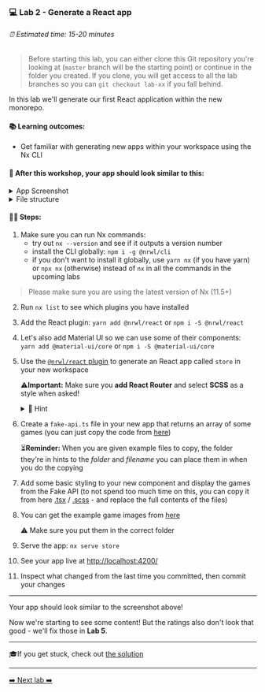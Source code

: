 ### 💻 Lab 2 - Generate a React app

###### ⏰ Estimated time: 15-20 minutes

> Before starting this lab, you can either clone this Git repository you're looking at (`master` branch will be the starting point) or continue in the folder you created. If you clone, you will get access to all the lab branches so you can `git checkout lab-xx` if you fall behind.

In this lab we'll generate our first React application within the new monorepo.

#### 📚 Learning outcomes:

- Get familiar with generating new apps within your workspace using the Nx CLI

#### 📲 After this workshop, your app should look similar to this:

<details>
  <summary>App Screenshot</summary>
  <img src="../assets/lab2_result.png" width="500" alt="screenshot of lab2 result">
</details>

<details>
  <summary>File structure</summary>
  <img src="../assets/lab2_file_structure.png" height="700" alt="lab2 file structure">
</details>

#### 🏋️‍♀️ Steps:

1. Make sure you can run Nx commands:
   - try out `nx --version` and see if it outputs a version number
   - install the CLI globally: `npm i -g @nrwl/cli`
   - if you don't want to install it globally, use `yarn nx` (if you have yarn) or `npx nx` (otherwise) instead of `nx` in all the commands in the upcoming labs

> Please make sure you are using the latest version of Nx (11.5+)

2. Run `nx list` to see which plugins you have installed
3. Add the React plugin: `yarn add @nrwl/react` or `npm i -S @nrwl/react`
4. Let's also add Material UI so we can use some of their components: `yarn add @material-ui/core` or `npm i -S @material-ui/core`
5. Use the [`@nrwl/react` plugin](https://nx.dev/react/api/react/generators/application) to generate an React app called `store` in your new workspace

   ⚠️**Important:** Make sure you **add React Router** and select **SCSS** as a style when asked!

   <details>
   <summary>🐳 Hint</summary>
   <img src="../assets/lab2_cmds.png" alt="Nx generate cmd structure">
   </details>

6. Create a `fake-api.ts` file in your new app that returns an array of some games (you can just copy the code from [here](../../examples/lab2/apps/store/src/fake-api/index.ts))

   ⏳**Reminder:** When you are given example files to copy, the folder they're in hints to the _folder_ and _filename_ you can place them in when you do the copying

7. Add some basic styling to your new component and display the games from the Fake API (to not spend too much time on this, you can copy it from here [.tsx](../../examples/lab2/apps/store/src/app/app.tsx) / [.scss](../../examples/lab2/apps/store/src/app/app.modules.scss) - and replace the full contents of the files)
8. You can get the example game images from [here](../../examples/lab2/apps/store/src/assets)

   ⚠️ Make sure you put them in the correct folder

9. Serve the app: `nx serve store`
10. See your app live at [http://localhost:4200/](http://localhost:4200/)
11. Inspect what changed from the last time you committed, then commit your changes

---

Your app should look similar to the screenshot above!

Now we're starting to see some content! But the ratings also don't look that good - we'll fix those in **Lab 5**.

---

🎓If you get stuck, check out [the solution](SOLUTION.md)

---

[➡️ Next lab ➡️](../lab3/LAB.md)
